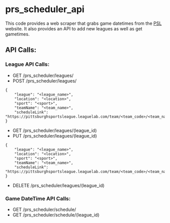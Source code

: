# prs_scheduler_api
 
This code provides a web scraper that grabs game datetimes from the [PSL](https://pittsburghsportsleague.leaguelab.com/) website. It also provides an API to add new leagues as well as get gametimes.

## API Calls:
### League API Calls:
- GET /prs_scheduler/leagues/
- POST /prs_scheduler/leagues/
 ```
 {
     "league": "<league_name>",
     "location": "<location>",
     "sport": "<sport>",
     "teamName": "<team_name>",
     "scheduleLink": "https://pittsburghsportsleague.leaguelab.com/team/<team_code>/<team_name>"
 }
 ```
- GET /prs_scheduler/leagues/(league_id)
- PUT /prs_scheduler/leagues/(league_id)
 ```
 {
     "league": "<league_name>",
     "location": "<location>",
     "sport": "<sport>",
     "teamName": "<team_name>",
     "scheduleLink": "https://pittsburghsportsleague.leaguelab.com/team/<team_code>/<team_name>"
 }
 ```
- DELETE /prs_scheduler/leagues/(league_id)

### Game DateTime API Calls:
- GET /prs_scheduler/schedule/
- GET /prs_scheduler/schedule/(league_id)
